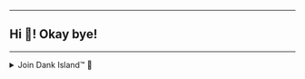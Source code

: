 ***
## Hi 👋! Okay bye!
***

<details>
  <summary>Join Dank Island™ 🌴</summary>
  
  [![](https://media.discordapp.net/attachments/808699525085921321/991544910165577758/unknown.png)](https://discord.gg/ZAccJFvF8T)
  
  ## <img src="https://media.discordapp.net/attachments/808699525085921321/991544910165577758/unknown.png" width="15px" height="15px">》Support Server
[![DiscordBanner](https://invidget.switchblade.xyz/ZAccJFvF8T)](https://discord.gg/ZAccJFvF8T)
     
 </details>
 

